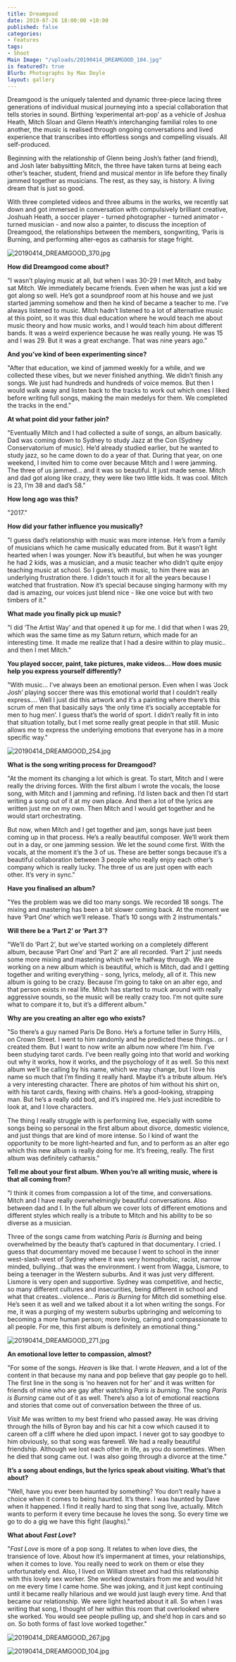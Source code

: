```yaml
---
title: Dreamgood
date: 2019-07-26 18:00:00 +10:00
published: false
categories:
- Features
tags:
- Shoot
Main Image: "/uploads/20190414_DREAMGOOD_104.jpg"
is featured?: true
Blurb: Photographs by Max Doyle
layout: gallery
---
```


Dreamgood is the uniquely talented and dynamic three-piece lacing three generations of individual musical journeying into a special collaboration that tells stories in sound. Birthing ‘experimental art-pop’ as a vehicle of Joshua Heath, Mitch Sloan and Glenn Heath’s interchanging familial roles to one another, the music is realised through ongoing conversations and lived experience that transcribes into effortless songs and compelling visuals. All self-produced.

Beginning with the relationship of Glenn being Josh’s father (and friend), and Josh later babysitting Mitch, the three have taken turns at being each other’s teacher, student, friend and musical mentor in life before they finally jammed together as musicians. The rest, as they say, is history. A living dream that is just so good.

With three completed videos and three albums in the works, we recently sat down and got immersed in conversation with compulsively brilliant creative, Joshuah Heath, a soccer player - turned photographer - turned animator - turned musician - and now also a painter, to discuss the inception of Dreamgood, the relationships between the members, songwriting, ‘Paris is Burning, and performing alter-egos as catharsis for stage fright. 

![20190414_DREAMGOOD_370.jpg](/uploads/20190414_DREAMGOOD_370.jpg)

**How did Dreamgood come about?**
 
"I wasn’t playing music at all, but when I was 30-29 I met Mitch, and baby sat Mitch. We immediately became friends. Even when he was just a kid we got along so well. He’s got a soundproof room at his house and we just started jamming somehow and then he kind of became a teacher to me. I’ve always listened to music. Mitch hadn’t listened to a lot of alternative music at this point, so it was this dual education where he would teach me about music theory and how music works, and I would teach him about different bands. It was a weird experience because he was really young. He was 15 and I was 29. But it was a great exchange. That was nine years ago."


**And you’ve kind of been experimenting since?**

"After that education, we kind of jammed weekly for a while, and we collected these vibes, but we never finished anything. We didn’t finish any songs. We just had hundreds and hundreds of voice memos. But then I would walk away and listen back to the tracks to work out which ones I liked before writing full songs, making the main medelys for them. We completed the tracks in the end."

 
**At what point did your father join?**

"Eventually Mitch and I had collected a suite of songs, an album basically. Dad was coming down to Sydney to study Jazz at the Con (Sydney Conservatorium of music). He’d already studied earlier, but he wanted to study jazz, so he came down to do a year of that. During that year, on one weekend, I invited him to come over because Mitch and I were jamming. The three of us jammed... and it was so beautiful. It just made sense. Mitch and dad got along like crazy, they were like two little kids. It was cool. Mitch is 23, I’m 38 and dad’s 58."


**How long ago was this?**
 
"2017."


**How did your father influence you musically?**

"I guess dad’s relationship with music was more intense. He’s from a family of musicians which he came musically educated from. But it wasn’t light hearted when I was younger. Now it’s beautiful, but when he was younger he had 2 kids, was a musician, and a music teacher who didn’t quite enjoy teaching music at school. So I guess, with music, to him there was an underlying frustration there. I didn’t touch it for all the years because I watched that frustration. Now it’s special because singing harmony with my dad is amazing, our voices just blend nice - like one voice but with two timbers of it."


**What made you finally pick up music?**

"I did ‘The Artist Way’ and that opened it up for me. I did that when I was 29, which was the same time as my Saturn return, which made for an interesting time. It made me realize that I had a desire within to play music.. and then I met Mitch." 
 

**You played soccer, paint, take pictures, make videos… How does music help you express yourself differently?**

"With music... I’ve always been an emotional person. Even when I was ‘Jock Josh’ playing soccer there was this emotional world that I couldn’t really express…. Well I just did this artwork and it’s a painting where there’s this scrum of men that basically says ‘the only time it’s socially acceptable for men to hug men’. I guess that’s the world of sport. I didn’t really fit in into that situation totally, but I met some really great people in that still. Music allows me to express the underlying emotions that everyone has in a more specific way."

![20190414_DREAMGOOD_254.jpg](/uploads/20190414_DREAMGOOD_254.jpg)

**What is the song writing process for Dreamgood?**

"At the moment its changing a lot which is great. To start, Mitch and I were really the driving forces. With the first album I wrote the vocals, the loose song, with Mitch and I jamming and refining. I’d listen back and then I’d start writing a song out of it at my own place. And then a lot of the lyrics are written just me on my own. Then Mitch and I would get together and he would start orchestrating. 

But now, when Mitch and I get together and jam, songs have just been coming up in that process. He’s a really beautiful composer. We’ll work them out in a day, or one jamming session. We let the sound come first. With the vocals, at the moment it’s the 3 of us. These are better songs because it’s a beautiful collaboration between 3 people who really enjoy each other’s company which is really lucky. The three of us are just open with each other. It’s very in sync." 


**Have you finalised an album?**

"Yes the problem was we did too many songs. We recorded 18 songs. The mixing and mastering has been a bit slower coming back. At the moment we have ‘Part One’ which we’ll release. That’s 10 songs with 2 instrumentals." 


**Will there be a ‘Part 2’ or ‘Part 3’?**

"We’ll do ‘Part 2’, but we’ve started working on a completely different album, because ‘Part One’ and ‘Part 2’ are all recorded. ‘Part 2’ just needs some more mixing and mastering which we’re halfway through. We are working on a new album which is beautiful, which is Mitch, dad and I getting together and writing everything - song, lyrics, melody, all of it. This new album is going to be crazy. Because I’m going to take on an alter ego, and that person exists in real life. Mitch has started to muck around with really aggressive sounds, so the music will be really crazy too. I’m not quite sure what to compare it to, but it’s a different album."
 

**Why are you creating an alter ego who exists?** 

"So there’s a guy named Paris De Bono. He’s a fortune teller in Surry Hills, on Crown Street. I went to him randomly and he predicted these things.. or I created them. But I want to now write an album now where I’m him. I’ve been studying tarot cards. I’ve been really going into that world and working out why it works, how it works, and the psychology of it as well. So this next album we’ll be calling by his name, which we may change, but I love his name so much that I’m finding it really hard. Maybe it’s a tribute album. He’s a very interesting character. There are photos of him without his shirt on, with his tarot cards, flexing with chains. He’s a good-looking, strapping man. But he’s a really odd bod, and it’s inspired me. He’s just incredible to look at, and I love characters. 

The thing I really struggle with is performing live, especially with some songs being so personal in the first album about divorce, domestic violence, and just things that are kind of more intense. So I kind of want the opportunity to be more light-hearted and fun, and to perform as an alter ego which this new album is really doing for me. It’s freeing, really. The first album was definitely catharsis."

 
**Tell me about your first album. When you’re all writing music, where is that all coming from?**

"I think it comes from compassion a lot of the time, and conversations. Mitch and I have really overwhelmingly beautiful conversations. Also between dad and I. In the full album we cover lots of different emotions and different styles which really is a tribute to Mitch and his ability to be so diverse as a musician. 


Three of the songs came from watching *Paris is Burning* and being overwhelmed by the beauty that’s captured in that documentary. I cried. I guess that documentary moved me because I went to school in the inner west-slash-west of Sydney where it was very homophobic, racist, narrow minded, bullying...that was the environment. I went from Wagga, Lismore, to being a teenager in the Western suburbs. And it was just very different. Lismore is very open and supportive. Sydney was competitive, and hectic, so many different cultures and insecurities, being different in school and what that creates…violence… *Paris is Burning* for Mitch did something else. He’s seen it as well and we talked about it a lot when writing the songs. For me, it was a purging of my western suburbs upbringing and welcoming to becoming a more human person; more loving, caring and compassionate to all people. For me, this first album is definitely an emotional thing."


![20190414_DREAMGOOD_271.jpg](/uploads/20190414_DREAMGOOD_271.jpg)

**An emotional love letter to compassion, almost?**

"For some of the songs. *Heaven* is like that. I wrote *Heaven*, and a lot of the content in that because my nana and pop believe that gay people go to hell. The first line in the song is ‘no heaven not for her’ and it was written for friends of mine who are gay after watching *Paris is burning*. The song *Paris is Burning* came out of it as well. There’s also a lot of emotional reactions and stories that come out of conversation between the three of us.

*Visit Me* was written to my best friend who passed away. He was driving through the hills of Byron bay and his car hit a cow which caused it to careen off a cliff where he died upon impact. I never got to say goodbye to him obviously, so that song was farewell. We had a really beautiful friendship. Although we lost each other in life, as you do sometimes. When he died that song came out. I was also going through a divorce at the time."


**It’s a song about endings, but the lyrics speak about visiting. What’s that about?**
 
"Well, have you ever been haunted by something? You don’t really have a choice when it comes to being haunted. It’s there. I was haunted by Dave when it happened. I find it really hard to sing that song live, actually. Mitch wants to perform it every time because he loves the song. So every time we go to do a gig we have this fight (laughs)."


**What about *Fast Love*?**

"*Fast Love* is more of a pop song. It relates to when love dies, the transience of love. About how it’s impermanent at times, your relationships, when it comes to love. You really need to work on them or else they unfortunately end. Also, I lived on William street and had this relationship with this lovely sex worker. She worked downstairs from me and would hit on me every time I came home. She was joking, and it just kept continuing until it became really hilarious and we would just laugh every time. And that became our relationship. We were light hearted about it all. So when I was writing that song, I thought of her within this room that overlooked where she worked. You would see people pulling up, and she’d hop in cars and so on. So both forms of fast love worked together."



![20190414_DREAMGOOD_267.jpg](/uploads/20190414_DREAMGOOD_267.jpg)

![20190414_DREAMGOOD_104.jpg](/uploads/20190414_DREAMGOOD_104.jpg)